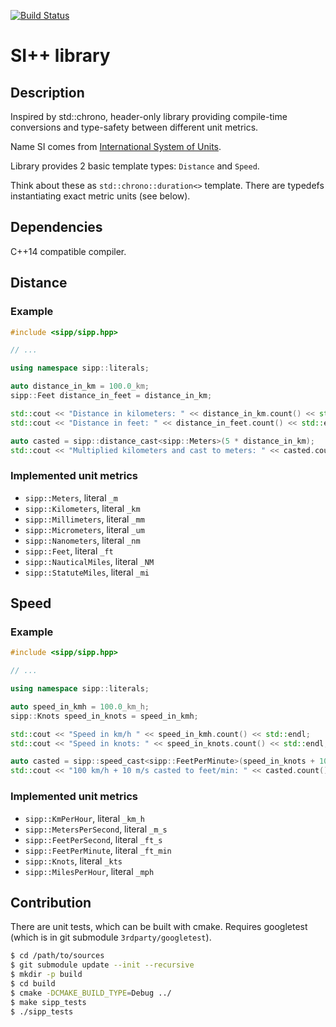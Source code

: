 [![Build Status](https://travis-ci.org/vinnyspb/sipp.svg?branch=master)](https://travis-ci.org/vinnyspb/sipp)

# SI++ library

## Description

Inspired by std::chrono, header-only library providing
compile-time conversions and type-safety between different unit metrics.

Name SI comes from [International System of Units](https://en.wikipedia.org/wiki/International_System_of_Units).

Library provides 2 basic template types: `Distance` and `Speed`.

Think about these as `std::chrono::duration<>` template.
There are typedefs instantiating exact metric units (see below).

## Dependencies

C++14 compatible compiler.

## Distance

### Example

```cpp
#include <sipp/sipp.hpp>

// ...

using namespace sipp::literals;

auto distance_in_km = 100.0_km;
sipp::Feet distance_in_feet = distance_in_km;

std::cout << "Distance in kilometers: " << distance_in_km.count() << std::endl;
std::cout << "Distance in feet: " << distance_in_feet.count() << std::endl;

auto casted = sipp::distance_cast<sipp::Meters>(5 * distance_in_km);
std::cout << "Multiplied kilometers and cast to meters: " << casted.count() << std::endl;

```

### Implemented unit metrics

* `sipp::Meters`, literal `_m`
* `sipp::Kilometers`, literal `_km`
* `sipp::Millimeters`, literal `_mm`
* `sipp::Micrometers`, literal `_um`
* `sipp::Nanometers`, literal `_nm`
* `sipp::Feet`, literal `_ft`
* `sipp::NauticalMiles`, literal `_NM`
* `sipp::StatuteMiles`, literal `_mi`

## Speed

### Example

```cpp
#include <sipp/sipp.hpp>

// ...

using namespace sipp::literals;

auto speed_in_kmh = 100.0_km_h;
sipp::Knots speed_in_knots = speed_in_kmh;

std::cout << "Speed in km/h " << speed_in_kmh.count() << std::endl;
std::cout << "Speed in knots: " << speed_in_knots.count() << std::endl;

auto casted = sipp::speed_cast<sipp::FeetPerMinute>(speed_in_knots + 10_m_s);
std::cout << "100 km/h + 10 m/s casted to feet/min: " << casted.count() << std::endl;

```

### Implemented unit metrics

* `sipp::KmPerHour`, literal `_km_h`
* `sipp::MetersPerSecond`, literal `_m_s`
* `sipp::FeetPerSecond`, literal `_ft_s`
* `sipp::FeetPerMinute`, literal `_ft_min`
* `sipp::Knots`, literal `_kts`
* `sipp::MilesPerHour`, literal `_mph`

## Contribution

There are unit tests, which can be built with cmake.
Requires googletest (which is in git submodule `3rdparty/googletest`).

```bash
$ cd /path/to/sources
$ git submodule update --init --recursive
$ mkdir -p build
$ cd build
$ cmake -DCMAKE_BUILD_TYPE=Debug ../
$ make sipp_tests
$ ./sipp_tests
```
